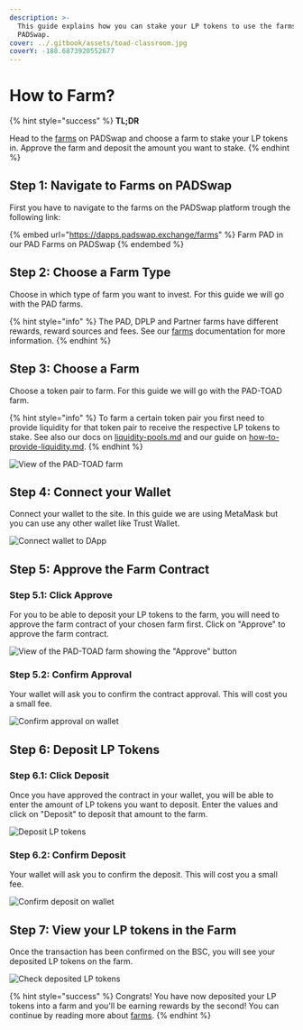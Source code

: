 ```yaml
---
description: >-
  This guide explains how you can stake your LP tokens to use the farms on
  PADSwap.
cover: ../.gitbook/assets/toad-classroom.jpg
coverY: -188.6873920552677
---
```


# How to Farm?

{% hint style="success" %}
**TL;DR**

Head to the [farms](https://dapps.padswap.exchange) on PADSwap and choose a farm to stake your LP tokens in. Approve the farm and deposit the amount you want to stake.
{% endhint %}

## Step 1: Navigate to Farms on PADSwap

First you have to navigate to the farms on the PADSwap platform trough the following link:

{% embed url="https://dapps.padswap.exchange/farms" %}
Farm PAD in our PAD Farms on PADSwap
{% endembed %}

## Step 2: Choose a Farm Type

Choose in which type of farm you want to invest. For this guide we will go with the PAD farms.

{% hint style="info" %}
The PAD, DPLP and Partner farms have different rewards, reward sources and fees. See our [farms](../products/farms/ "mention") documentation for more information.
{% endhint %}

## Step 3: Choose a Farm

Choose a token pair to farm. For this guide we will go with the PAD-TOAD farm.

{% hint style="info" %}
To farm a certain token pair you first need to provide liquidity for that token pair to receive the respective LP tokens to stake. See also our docs on [liquidity-pools.md](../products/padswap/liquidity-pools.md "mention") and our guide on [how-to-provide-liquidity.md](how-to-provide-liquidity.md "mention").
{% endhint %}

![View of the PAD-TOAD farm](https://github.com/ToadNetwork/Docs/blob/main/docs/\_media/howtos/PadSwapAddingLiquidity16\_putLPTokensOnFarm.png?raw=true)

## Step 4: Connect your Wallet

Connect your wallet to the site. In this guide we are using MetaMask but you can use any other wallet like Trust Wallet.

![Connect wallet to DApp](https://github.com/ToadNetwork/Docs/blob/main/docs/\_media/howtos/AddingLiquidity13\_connectWallet.png?raw=true)

## Step 5: Approve the Farm Contract

### Step 5.1: Click Approve

For you to be able to deposit your LP tokens to the farm, you will need to approve the farm contract of your chosen farm first. Click on "Approve" to approve the farm contract.

![View of the PAD-TOAD farm showing the "Approve" button](https://github.com/ToadNetwork/Docs/blob/main/docs/\_media/howtos/PadSwapAddingLiquidity18\_navigateToChoosenFarm.png?raw=true)

### Step 5.2: Confirm Approval

Your wallet will ask you to confirm the contract approval. This will cost you a small fee.

![Confirm approval on wallet](https://github.com/ToadNetwork/Docs/blob/main/docs/\_media/howtos/PadSwapAddingLiquidity19\_approveFarmOnWallet.png?raw=true)

## Step 6: Deposit LP Tokens

### Step 6.1: Click Deposit

Once you have approved the contract in your wallet, you will be able to enter the amount of LP tokens you want to deposit. Enter the values and click on "Deposit" to deposit that amount to the farm.

![Deposit LP tokens](https://github.com/ToadNetwork/Docs/blob/main/docs/\_media/howtos/PadSwapAddingLiquidity20\_depositLPTokens.png?raw=true)

### Step 6.2: Confirm Deposit

Your wallet will ask you to confirm the deposit. This will cost you a small fee.

![Confirm deposit on wallet](https://github.com/ToadNetwork/Docs/blob/main/docs/\_media/howtos/PadSwapAddingLiquidity21\_confirmDepositOnWallet.png?raw=true)

## Step 7: View your LP tokens in the Farm

Once the transaction has been confirmed on the BSC, you will see your deposited LP tokens on the farm.

![Check deposited LP tokens](https://github.com/ToadNetwork/Docs/blob/main/docs/\_media/howtos/PadSwapAddingLiquidity22\_checkDepositedTokens.png?raw=true)

{% hint style="success" %}
Congrats! You have now deposited your LP tokens into a farm and you'll be earning rewards by the second! You can continue by reading more about [farms](../products/farms/ "mention").
{% endhint %}
